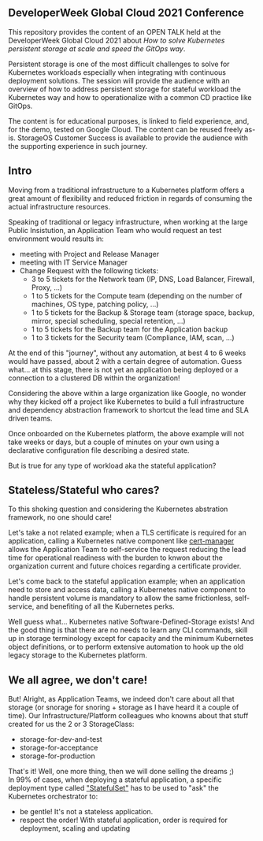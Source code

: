 ## DeveloperWeek Global Cloud 2021 Conference 

This repository provides the content of an OPEN TALK held at the DeveloperWeek Global Cloud 2021 about *How to solve Kubernetes persistent storage at scale and speed the GitOps way*. 

Persistent storage is one of the most difficult challenges to solve for Kubernetes workloads especially when integrating with continuous deployment solutions. The session will provide the audience with an overview of how to address persistent storage for stateful workload the Kubernetes way and how to operationalize with a common CD practice like GitOps.

The content is for educational purposes, is linked to field experience, and, for the demo, tested on Google Cloud. The content can be reused freely as-is. StorageOS Customer Success is available to provide the audience with the supporting experience in such journey.

## Intro
Moving from a traditional infrastructure to a Kubernetes platform offers a great amount of flexibility and reduced friction in regards of consuming the actual infrastructure resources. 

Speaking of traditional or legacy infrastructure, when working at the large Public Insistution, an Application Team who would request an test environment would results in: 
- meeting with Project and Release Manager
- meeting with IT Service Manager
- Change Request with the following tickets:
  - 3 to 5 tickets for the Network team (IP, DNS, Load Balancer, Firewall, Proxy, ...)
  - 1 to 5 tickets for the Compute team (depending on the number of machines, OS type, patching policy, ...)
  - 1 to 5 tickets for the Backup & Storage team (storage space, backup, mirror, special scheduling, special retention, ...)
  - 1 to 5 tickets for the Backup team for the Application backup 
  - 1 to 3 tickets for the Security team (Compliance, IAM, scan, ...)

At the end of this "journey", without any automation, at best 4 to 6 weeks would have passed, about 2 with a certain degree of automation. 
Guess what... at this stage, there is not yet an application being deployed or a connection to a clustered DB within the organization! 

Considering the above within a large organization like Google, no wonder why they kicked off a project like Kubernetes to build a full infrastructure and dependency abstraction framework to shortcut the lead time and SLA driven teams. 

Once onboarded on the Kubernetes platform, the above example will not take weeks or days, but a couple of minutes on your own using a declarative configuration file describing a desired state. 

But is true for any type of workload aka the stateful application? 

## Stateless/Stateful who cares?

To this shoking question and considering the Kubernetes abstration framework, no one should care!

Let's take a not related example; when a TLS certificate is required for an application, calling a Kubernetes native component like [cert-manager](https://cert-manager.io/docs/) allows the Application Team to self-service the request reducing the lead time for operational readiness with the burden to knwon about the organization current and future choices regarding a certificate provider. 

Let's come back to the stateful application example; when an application need to store and access data, calling a Kubernetes native component to handle persistent volume is mandatory to allow the same frictionless, self-service, and benefiting of all the Kubernetes perks. 

Well guess what... Kubernetes native Software-Defined-Storage exists! And the good thing is that there are no needs to learn any CLI commands, skill up in storage terminology except for capacity and the minimum Kubernetes object definitions, or to perform extensive automation to hook up the old legacy storage to the Kubernetes platform.

## We all agree, we don't care!

But! Alright, as Application Teams, we indeed don't care about all that storage (or snorage for snoring + storage as I have heard it a couple of time). Our Infrastructure/Platform colleagues who knowns about that stuff created for us the 2 or 3 StorageClass:
- storage-for-dev-and-test
- storage-for-acceptance
- storage-for-production

That's it! Well, one more thing, then we will done selling the dreams ;)  
In 99% of cases, when deploying a stateful application, a specific deployment type called ["StatefulSet"](https://kubernetes.io/docs/concepts/workloads/controllers/statefulset/) has to be used to "ask" the Kubernetes orchestrator to:
- be gentle! It's not a stateless application. 
- respect the order! With stateful application, order is required for deployment, scaling and updating   





